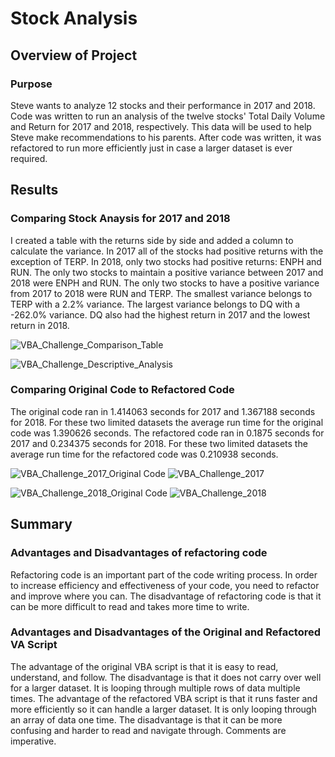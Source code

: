 # Stock Analysis

## Overview of Project

### Purpose

Steve wants to analyze 12 stocks and their performance in 2017 and 2018. Code was written to run an analysis of the twelve stocks' Total Daily Volume and Return for 2017 and 2018, respectively. This data will be used to help Steve make recommendations to his parents. After code was written, it was refactored to run more efficiently just in case a larger dataset is ever required.

## Results

### Comparing Stock Anaysis for 2017 and 2018

I created a table with the returns side by side and added a column to calculate the variance. In 2017 all of the stocks had positive returns with the exception of TERP. In 2018, only two stocks had positive returns: ENPH and RUN. The only two stocks to maintain a positive variance between 2017 and 2018 were ENPH and RUN. The only two stocks to have a positive variance from 2017 to 2018 were RUN and TERP. The smallest variance belongs to TERP with a 2.2% variance. The largest variance belongs to DQ with a -262.0% variance. DQ also had the highest return in 2017 and the lowest return in 2018. 


![VBA_Challenge_Comparison_Table](https://user-images.githubusercontent.com/111570965/188292331-17372023-5882-4952-8744-2af850d6599e.png)

![VBA_Challenge_Descriptive_Analysis](https://user-images.githubusercontent.com/111570965/188292344-a774f5c9-d9ce-4320-b09c-d71f6c9513bf.png)

### Comparing Original Code to Refactored Code

The original code ran in 1.414063 seconds for 2017 and 1.367188 seconds for 2018. For these two limited datasets the average run time for the original code was 1.390626 seconds. The refactored code ran in 0.1875 seconds for 2017 and 0.234375 seconds for 2018. For these two limited datasets the average run time for the refactored code was 0.210938 seconds. 

![VBA_Challenge_2017_Original Code](https://user-images.githubusercontent.com/111570965/188292359-9e597d6a-2f9e-4f36-99bc-728107755cbc.png)
![VBA_Challenge_2017](https://user-images.githubusercontent.com/111570965/188292362-08ac16e5-5305-452f-ac80-91e9d42e5dee.png)

![VBA_Challenge_2018_Original Code](https://user-images.githubusercontent.com/111570965/188292368-a94208c7-5024-47e2-8b71-cd4749d853fc.png)
![VBA_Challenge_2018](https://user-images.githubusercontent.com/111570965/188292369-7c696882-cfb1-4071-a0d5-497f98eb0bd8.png)


## Summary

### Advantages and Disadvantages of refactoring code

Refactoring code is an important part of the code writing process. In order to increase efficiency and effectiveness of your code, you need to refactor and improve where you can. The disadvantage of refactoring code is that it can be more difficult to read and takes more time to write.

### Advantages and Disadvantages of the Original and Refactored VA Script

The advantage of the original VBA script is that it is easy to read, understand, and follow. The disadvantage is that it does not carry over well for a larger dataset. It is looping through multiple rows of data multiple times. The advantage of the refactored VBA script is that it runs faster and more efficiently so it can handle a larger dataset. It is only looping through an array of data one time. The disadvantage is that it can be more confusing and harder to read and navigate through. Comments are imperative.
